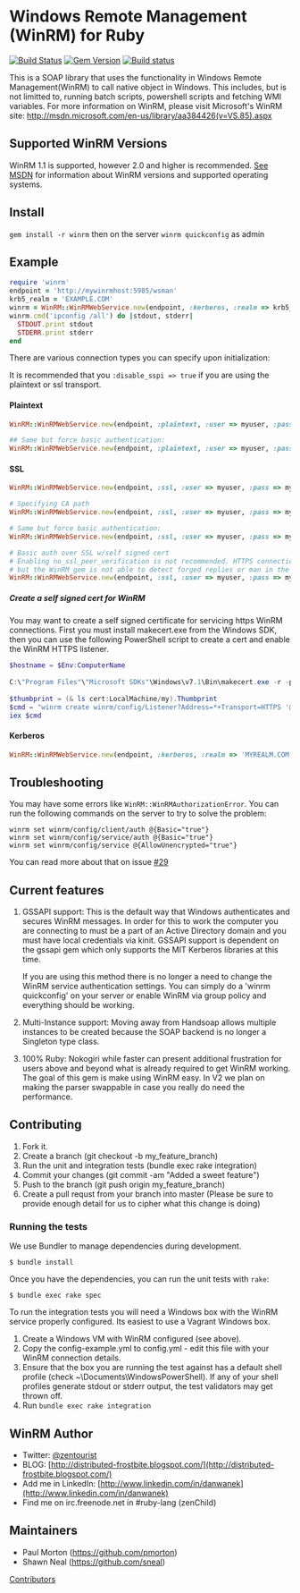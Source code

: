 # Windows Remote Management (WinRM) for Ruby
[![Build Status](https://travis-ci.org/WinRb/WinRM.svg?branch=master)](https://travis-ci.org/WinRb/WinRM)
[![Gem Version](https://badge.fury.io/rb/winrm.svg)](http://badge.fury.io/rb/winrm)
[![Build status](https://ci.appveyor.com/api/projects/status/ods9tvos78k5c15h?svg=true)](https://ci.appveyor.com/project/mwrock/winrm)

This is a SOAP library that uses the functionality in Windows Remote
Management(WinRM) to call native object in Windows.  This includes, but is
not limitted to, running batch scripts, powershell scripts and fetching WMI
variables.  For more information on WinRM, please visit Microsoft's WinRM
site: http://msdn.microsoft.com/en-us/library/aa384426(v=VS.85).aspx

## Supported WinRM Versions
WinRM 1.1 is supported, however 2.0 and higher is recommended. [See MSDN](http://technet.microsoft.com/en-us/library/ff520073(v=ws.10).aspx) for information about WinRM versions and supported operating systems.

## Install
`gem install -r winrm` then on the server `winrm quickconfig` as admin

## Example
```ruby
require 'winrm'
endpoint = 'http://mywinrmhost:5985/wsman'
krb5_realm = 'EXAMPLE.COM'
winrm = WinRM::WinRMWebService.new(endpoint, :kerberos, :realm => krb5_realm)
winrm.cmd('ipconfig /all') do |stdout, stderr|
  STDOUT.print stdout
  STDERR.print stderr
end
```

There are various connection types you can specify upon initialization:

It is recommended that you <code>:disable_sspi => true</code> if you are using the plaintext or ssl transport.

#### Plaintext
```ruby
WinRM::WinRMWebService.new(endpoint, :plaintext, :user => myuser, :pass => mypass, :disable_sspi => true)

## Same but force basic authentication:
WinRM::WinRMWebService.new(endpoint, :plaintext, :user => myuser, :pass => mypass, :basic_auth_only => true)
```

#### SSL
```ruby
WinRM::WinRMWebService.new(endpoint, :ssl, :user => myuser, :pass => mypass, :disable_sspi => true)

# Specifying CA path
WinRM::WinRMWebService.new(endpoint, :ssl, :user => myuser, :pass => mypass, :ca_trust_path => '/etc/ssl/certs/cert.pem', :basic_auth_only => true)

# Same but force basic authentication:
WinRM::WinRMWebService.new(endpoint, :ssl, :user => myuser, :pass => mypass, :basic_auth_only => true)

# Basic auth over SSL w/self signed cert
# Enabling no_ssl_peer_verification is not recommended. HTTPS connections are still encrypted,
# but the WinRM gem is not able to detect forged replies or man in the middle attacks.
WinRM::WinRMWebService.new(endpoint, :ssl, :user => myuser, :pass => mypass, :basic_auth_only => true, :no_ssl_peer_verification => true)
```

##### Create a self signed cert for WinRM
You may want to create a self signed certificate for servicing https WinRM connections. First you must install makecert.exe from the Windows SDK, then you can use the following PowerShell script to create a cert and enable the WinRM HTTPS listener.

```powershell
$hostname = $Env:ComputerName
 
C:\"Program Files"\"Microsoft SDKs"\Windows\v7.1\Bin\makecert.exe -r -pe -n "CN=$hostname,O=vagrant" -eku 1.3.6.1.5.5.7.3.1 -ss my -sr localMachine -sky exchange -sp "Microsoft RSA SChannel Cryptographic Provider" -sy 12 "$hostname.cer"
 
$thumbprint = (& ls cert:LocalMachine/my).Thumbprint
$cmd = "winrm create winrm/config/Listener?Address=*+Transport=HTTPS '@{Hostname=`"$hostname`";CertificateThumbprint=`"$thumbprint`"}'"
iex $cmd
```

#### Kerberos
```ruby
WinRM::WinRMWebService.new(endpoint, :kerberos, :realm => 'MYREALM.COM')
```

## Troubleshooting
You may have some errors like ```WinRM::WinRMAuthorizationError```.
You can run the following commands on the server to try to solve the problem:
```
winrm set winrm/config/client/auth @{Basic="true"}
winrm set winrm/config/service/auth @{Basic="true"}
winrm set winrm/config/service @{AllowUnencrypted="true"}
```
You can read more about that on issue [#29](https://github.com/WinRb/WinRM/issues/29)


## Current features

1. GSSAPI support:  This is the default way that Windows authenticates and
   secures WinRM messages. In order for this to work the computer you are
   connecting to must be a part of an Active Directory domain and you must
   have local credentials via kinit. GSSAPI support is dependent on the
   gssapi gem which only supports the MIT Kerberos libraries at this time.

   If you are using this method there is no longer a need to change the
   WinRM service authentication settings. You can simply do a
   'winrm quickconfig' on your server or enable WinRM via group policy and
   everything should be working.

2. Multi-Instance support:  Moving away from Handsoap allows multiple
   instances to be created because the SOAP backend is no longer a Singleton
   type class.

3. 100% Ruby: Nokogiri while faster can present additional frustration for
   users above and beyond what is already required to get WinRM working.
   The goal of this gem is make using WinRM easy. In V2 we plan on making
   the parser swappable in case you really do need the performance.

## Contributing

1. Fork it.
2. Create a branch (git checkout -b my_feature_branch)
3. Run the unit and integration tests (bundle exec rake integration)
4. Commit your changes (git commit -am "Added a sweet feature")
5. Push to the branch (git push origin my_feature_branch)
6. Create a pull requst from your branch into master (Please be sure to provide enough detail for us to cipher what this change is doing)

### Running the tests

We use Bundler to manage dependencies during development.

```
$ bundle install
```

Once you have the dependencies, you can run the unit tests with `rake`:

```
$ bundle exec rake spec
```

To run the integration tests you will need a Windows box with the WinRM service properly configured. Its easiest to use a Vagrant Windows box.

1. Create a Windows VM with WinRM configured (see above).
2. Copy the config-example.yml to config.yml - edit this file with your WinRM connection details.
3. Ensure that the box you are running the test against has a default shell profile (check ~\Documents\WindowsPowerShell).  If any of your shell profiles generate stdout or stderr output, the test validators may get thrown off.
4. Run `bundle exec rake integration`

## WinRM Author
* Twitter: [@zentourist](https://twitter.com/zentourist)
* BLOG:  [http://distributed-frostbite.blogspot.com/](http://distributed-frostbite.blogspot.com/)
* Add me in LinkedIn:  [http://www.linkedin.com/in/danwanek](http://www.linkedin.com/in/danwanek)
* Find me on irc.freenode.net in #ruby-lang (zenChild)

## Maintainers
* Paul Morton (https://github.com/pmorton)
* Shawn Neal (https://github.com/sneal)

[Contributors](https://github.com/WinRb/WinRM/graphs/contributors)
